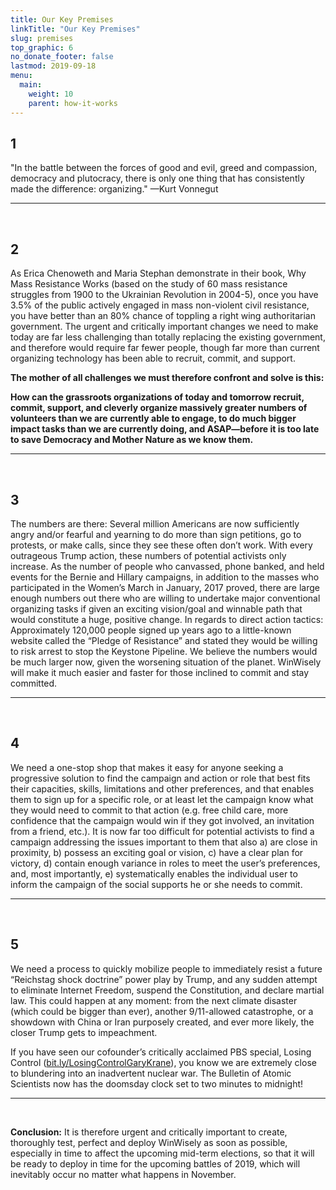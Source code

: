 ```yaml
---
title: Our Key Premises
linkTitle: "Our Key Premises"
slug: premises
top_graphic: 6
no_donate_footer: false
lastmod: 2019-09-18
menu:
  main:
    weight: 10
    parent: how-it-works
---
```


## 1

"In the battle between the forces of good and evil, greed and compassion, democracy and plutocracy, there is only one thing that has consistently made the difference: organizing."  —Kurt Vonnegut

* * *
<br>

## 2

As Erica Chenoweth and Maria Stephan demonstrate in their book, Why Mass Resistance Works (based on the study of 60 mass resistance struggles from 1900 to the Ukrainian Revolution in 2004-5), once you have 3.5% of the public actively engaged in mass non-violent civil resistance, you have better than an 80% chance of toppling a right wing authoritarian government. The urgent and critically important changes we need to make today are far less challenging than totally replacing the existing government, and therefore would require far fewer people, though far more than current organizing technology has been able to recruit, commit, and support. 

**The mother of all challenges we must therefore confront and solve is this:**

**How can the grassroots organizations of today and tomorrow recruit, commit, support, and cleverly organize massively greater numbers of volunteers than we are currently able to engage, to do much bigger impact tasks than we are currently doing, and ASAP—before it is too late to save Democracy and Mother Nature as we know them.**

* * *
<br>

## 3

The numbers are there:  Several million Americans are now sufficiently angry and/or fearful and yearning to do more than sign petitions, go to protests, or make calls, since they see these often don’t work. With every outrageous Trump action, these numbers of potential activists only increase.  As the number of people who canvassed, phone banked, and held events for the Bernie and Hillary campaigns, in addition to the masses who participated in the Women’s March in January, 2017 proved, there are large enough numbers out there who are willing to undertake major conventional organizing tasks if given an exciting vision/goal and winnable path that would constitute a huge, positive change. In regards to direct action tactics: Approximately 120,000 people signed up years ago to a little-known website called the “Pledge of Resistance” and stated they would be willing to risk arrest to stop the Keystone Pipeline. We believe the numbers would be much larger now, given the worsening situation of the planet. WinWisely will make it much easier and faster for those inclined to commit and stay committed.

* * *
<br>

## 4

We need a one-stop shop that makes it easy for anyone seeking a progressive solution to find the campaign and action or role that best fits their capacities, skills, limitations and other preferences, and that enables them to sign up for a specific role, or at least let the campaign know what they would need to commit to that action (e.g. free child care, more confidence that the campaign would win if they got involved, an invitation from a friend, etc.). It is now far too difficult for potential activists to find a campaign addressing the issues important to them that also a) are close in proximity, b) possess an exciting goal or vision, c) have a clear plan for victory, d) contain enough variance in roles to meet the user’s preferences, and, most importantly, e) systematically enables the individual user to inform the campaign of the social supports he or she needs to commit.

* * *
<br>

## 5

We need a process to quickly mobilize people to immediately resist a future “Reichstag shock doctrine” power play by Trump, and any sudden attempt to eliminate Internet Freedom, suspend the Constitution, and declare martial law. This could happen at any moment: from the next climate disaster (which could be bigger than ever), another 9/11-allowed catastrophe, or a showdown with China or Iran purposely created, and ever more likely, the closer Trump gets to impeachment.

If you have seen our cofounder’s critically acclaimed PBS special, Losing Control ([bit.ly/LosingControlGaryKrane](http://bit.ly/LosingControlGaryKrane)), you know we are extremely close to blundering into an inadvertent nuclear war. The Bulletin of Atomic Scientists now has the doomsday clock set to two minutes to midnight!

* * *
<br>

**Conclusion:** It is therefore urgent and critically important to create, thoroughly test, perfect and deploy WinWisely as soon as possible, especially in time to affect the upcoming mid-term elections, so that it will be ready to deploy in time for the upcoming battles of 2019, which will inevitably occur no matter what happens in November.